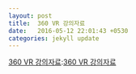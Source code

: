 ```yaml
---
layout: post
title:  360 VR 강의자료
date:   2016-05-12 22:01:43 +0530
categories: jekyll update
---
```

[360 VR 강의자료]:[360 VR 강의자료]

[360 VR 강의자료]: https://drive.google.com/open?id=1HNN08shcHuJA5lH2bheVW58EMsZ2x5q6
[jekyll-docs]: http://jekyllrb.com/docs/home
[jekyll-gh]:   https://github.com/jekyll/jekyll
[jekyll-talk]: https://talk.jekyllrb.com/
